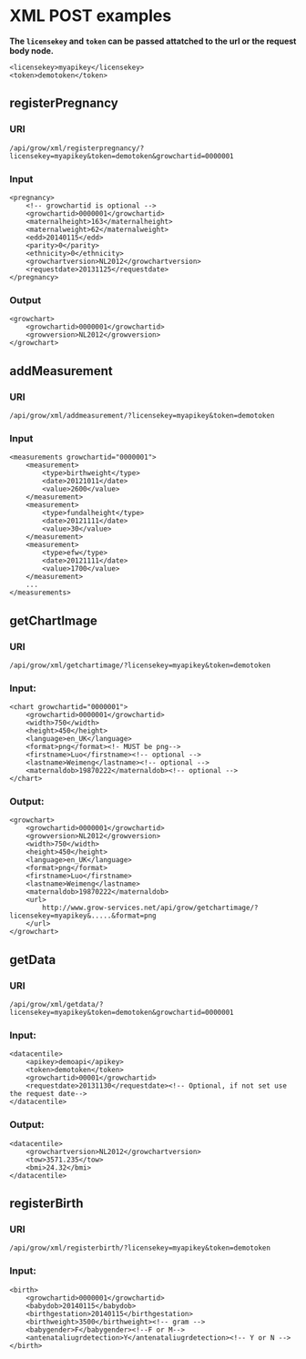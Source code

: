 # XML POST examples

**The `licensekey` and `token` can be passed attatched to the url or the request body node.**

    <licensekey>myapikey</licensekey>
    <token>demotoken</token>

## registerPregnancy

### URI
    
    /api/grow/xml/registerpregnancy/?licensekey=myapikey&token=demotoken&growchartid=0000001

### Input

    <pregnancy>
        <!-- growchartid is optional -->
        <growchartid>0000001</growchartid>
        <maternalheight>163</maternalheight>
        <maternalweight>62</maternalweight>
        <edd>20140115</edd>
        <parity>0</parity>
        <ethnicity>0</ethnicity>
        <growchartversion>NL2012</growchartversion> 
        <requestdate>20131125</requestdate>
    </pregnancy>

### Output

    <growchart>
        <growchartid>0000001</growchartid>
        <growversion>NL2012</growversion>
    </growchart>

## addMeasurement

### URI
    
    /api/grow/xml/addmeasurement/?licensekey=myapikey&token=demotoken

### Input

    <measurements growchartid="0000001">
        <measurement>
            <type>birthweight</type>
            <date>20121011</date>
            <value>2600</value>
        </measurement>
        <measurement>
            <type>fundalheight</type>
            <date>20121111</date>
            <value>30</value>
        </measurement>
        <measurement>
            <type>efw</type>
            <date>20121111</date>
            <value>1700</value>
        </measurement>
        ...
    </measurements>

## getChartImage

### URI
    
    /api/grow/xml/getchartimage/?licensekey=myapikey&token=demotoken

### Input:

    <chart growchartid="0000001">
        <growchartid>0000001</growchartid>
        <width>750</width>
        <height>450</height>
        <language>en_UK</language>
        <format>png</format><!- MUST be png-->
        <firstname>Luo</firstname><!-- optional -->
        <lastname>Weimeng</lastname><!-- optional -->
        <maternaldob>19870222</maternaldob><!-- optional -->
    </chart>

### Output:

    <growchart>
        <growchartid>0000001</growchartid>
        <growversion>NL2012</growversion>
        <width>750</width>
        <height>450</height>
        <language>en_UK</language>
        <format>png</format>
        <firstname>Luo</firstname>
        <lastname>Weimeng</lastname>
        <maternaldob>19870222</maternaldob>
        <url>
            http://www.grow-services.net/api/grow/getchartimage/?licensekey=myapikey&.....&format=png
        </url>
    </growchart>

## getData

### URI
    
    /api/grow/xml/getdata/?licensekey=myapikey&token=demotoken&growchartid=0000001
    
### Input:

    <datacentile>
        <apikey>demoapi</apikey>
        <token>demotoken</token>
        <growchartid>00001</growchartid>
        <requestdate>20131130</requestdate><!-- Optional, if not set use the request date-->
    </datacentile>

### Output:

    <datacentile>
        <growchartversion>NL2012</growchartversion>
        <tow>3571.235</tow>
        <bmi>24.32</bmi>
    </datacentile>


## registerBirth

### URI
    
    /api/grow/xml/registerbirth/?licensekey=myapikey&token=demotoken


### Input:

    <birth>
        <growchartid>0000001</growchartid>
        <babydob>20140115</babydob>
        <birthgestation>20140115</birthgestation>
        <birthweight>3500</birthweight><!-- gram -->
        <babygender>F</babygender><!--F or M-->
        <antenataliugrdetection>Y</antenataliugrdetection><!-- Y or N -->
    </birth>
